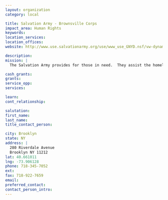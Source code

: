 ```yaml
---
layout: organization
category: local

title: Salvation Army - Brownsville Corps
impact_area: Human Rights
keywords: 
location_services: 
location_offices: 
website: http://www.use.salvationarmy.org/use/www_use_GNYD.nsf/vw-dynamic-index/47D1D19B4E3C9D4680257386000E4588?Opendocument

description: 
mission: |
  The Salvation Army provides for those in need.  They assist the homeless and the destitute in terms of providing clothings shelter, etc...

cash_grants: 
grants: 
service_opp: 
services: 

learn: 
cont_relationship: 

salutation: 
first_name: 
last_name: 
title_contact_person: 

city: Brooklyn
state: NY
address: |
  280 Riverdale Avenue    
  Brooklyn NY 11212
lat: 40.661011
lng: -73.906128
phone: 718-345-7052
ext: 
fax: 718-922-7659
email: 
preferred_contact: 
contact_person_intro: 
---
```

